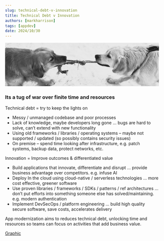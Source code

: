 ```yaml
---
slug: technical-debt-v-innovation
title: Technical Debt v Innovation
authors: [markharrison]
tags: [appdev]
date: 2024/10/30
---
```


![technical-debt](images/tugofwar.jpg)

### Its a tug of war over finite time and resources

Technical debt = try to keep the lights on

- Messy / unmanaged codebase and poor processes 
- Lack of knowledge, maybe developers long gone … bugs are hard to solve, can’t extend with new functionality
- Using old frameworks / libraries / operating systems – maybe not supported / updated (so possibly contains security issues)
- On premise – spend time looking after infrastructure, e.g. patch systems, backup data, protect networks, etc. 

Innovation = Improve outcomes & differentiated value

- Build applications that innovate, differentiate and disrupt … provide business advantage over competitors. e.g. infuse AI
- Deploy In the cloud using cloud-native / serverless technologies … more cost effective, greener software
- Use proven libraries / frameworks / SDKs / patterns / ref architectures … don’t put efforts into something someone else has solved/maintaining. e.g. modern authentication
- Implement DevSecOps / platform engineering … build high quality secure software, save costs, accelerates delivery

App modernization aims to reduces technical debt, unlocking time and resources so teams can focus on activities that add business value.

[Graphic](https://raw.githubusercontent.com/markharrison/markharrison.github.io/main/blog/images/techdebt.jpg)